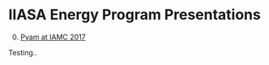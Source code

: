 # IIASA Energy Program Presentations

0. [Pyam at IAMC 2017](./pyam-iamc2017/index.html)

Testing..
